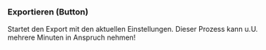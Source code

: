 ﻿### Exportieren (Button)

Startet den Export mit den aktuellen Einstellungen.
Dieser Prozess kann u.U. mehrere Minuten in Anspruch nehmen!


